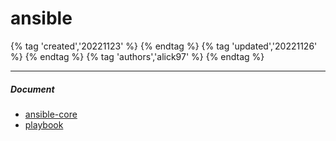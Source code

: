 # ansible

{% tag 'created','20221123' %} {% endtag %} {% tag 'updated','20221126' %} {% endtag %} {% tag 'authors','alick97' %} {% endtag %}

---

##### Document
- [ansible-core](https://docs.ansible.com/ansible-core/devel/index.html)
- [playbook](https://docs.ansible.com/ansible-core/devel/playbook_guide/index.html)


